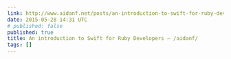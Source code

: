 ```yaml
---
link: http://www.aidanf.net/posts/an-introduction-to-swift-for-ruby-developers
date: 2015-05-28 14:31 UTC
# published: false
published: true
title: An introduction to Swift for Ruby Developers — /aidanf/
tags: []
---
```



